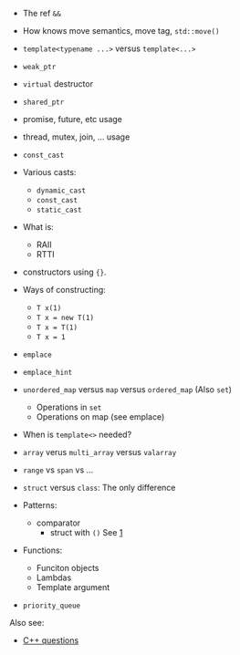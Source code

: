 
* The ref `&&`
* How knows move semantics, move tag, `std::move()`
* `template<typename ...>` versus `template<...>`
* `weak_ptr`
* `virtual` destructor
* `shared_ptr`
* promise, future, etc usage
* thread, mutex, join, ... usage
* `const_cast`
* Various casts:
   * `dynamic_cast`
   * `const_cast`
   * `static_cast`
* What is:
   * RAII
   * RTTI

* constructors using `{}`.
* Ways of constructing:
   * `T x(1)`
   * `T x = new T(1)`
   * `T x = T(1)`
   * `T x = 1`
* `emplace`
* `emplace_hint`
* `unordered_map` versus `map` versus `ordered_map` (Also `set`)
   * Operations in `set`
   * Operations on map (see emplace)
* When is `template<>` needed?
* `array` verus `multi_array` versus `valarray`
* `range` vs `span` vs ...
* `struct` versus `class`: The only difference
* Patterns:
   * comparator
      * struct with `()` See [1](https://github.com/sohale/cs-glossaries/blob/master/cpp-details.cpp)
* Functions:
   * Funciton objects
   * Lambdas
   * Template argument
* `priority_queue`

Also see:
* [C++ questions](https://github.com/sohale/cs-glossaries/blob/master/c%2B%2Bquestions.md)

